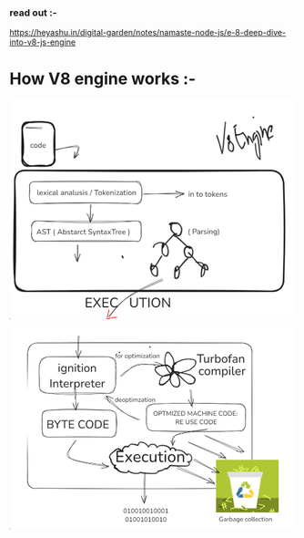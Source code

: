 ### read out :-

https://heyashu.in/digital-garden/notes/namaste-node-js/e-8-deep-dive-into-v8-js-engine

# How V8 engine works :-

![alt text](image.png)

![alt text](image-2.png)
